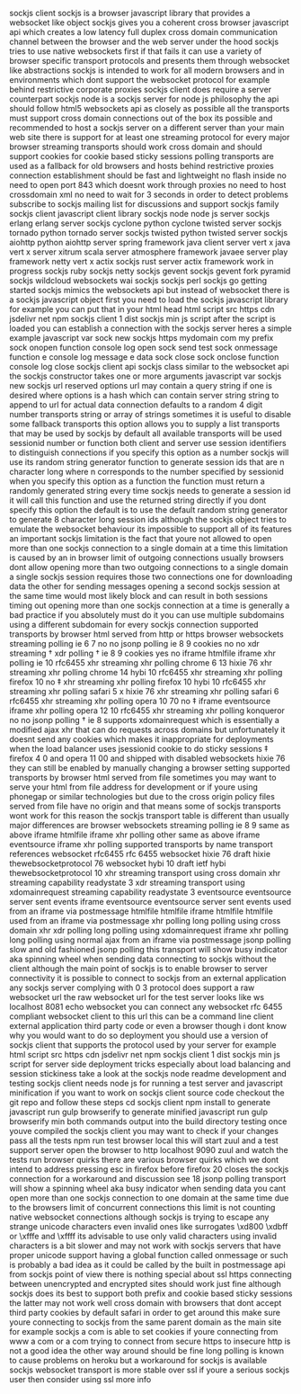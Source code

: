 sockjs client sockjs is a browser javascript library that provides a websocket like object sockjs gives you a coherent cross browser javascript api which creates a low latency full duplex cross domain communication channel between the browser and the web server under the hood sockjs tries to use native websockets first if that fails it can use a variety of browser specific transport protocols and presents them through websocket like abstractions sockjs is intended to work for all modern browsers and in environments which dont support the websocket protocol for example behind restrictive corporate proxies sockjs client does require a server counterpart sockjs node is a sockjs server for node js philosophy the api should follow html5 websockets api as closely as possible all the transports must support cross domain connections out of the box its possible and recommended to host a sockjs server on a different server than your main web site there is support for at least one streaming protocol for every major browser streaming transports should work cross domain and should support cookies for cookie based sticky sessions polling transports are used as a fallback for old browsers and hosts behind restrictive proxies connection establishment should be fast and lightweight no flash inside no need to open port 843 which doesnt work through proxies no need to host crossdomain xml no need to wait for 3 seconds in order to detect problems subscribe to sockjs mailing list for discussions and support sockjs family sockjs client javascript client library sockjs node node js server sockjs erlang erlang server sockjs cyclone python cyclone twisted server sockjs tornado python tornado server sockjs twisted python twisted server sockjs aiohttp python aiohttp server spring framework java client server vert x java vert x server xitrum scala server atmosphere framework javaee server play framework netty vert x actix sockjs rust server actix framework work in progress sockjs ruby sockjs netty sockjs gevent sockjs gevent fork pyramid sockjs wildcloud websockets wai sockjs sockjs perl sockjs go getting started sockjs mimics the websockets api but instead of websocket there is a sockjs javascript object first you need to load the sockjs javascript library for example you can put that in your html head html script src https cdn jsdelivr net npm sockjs client 1 dist sockjs min js script after the script is loaded you can establish a connection with the sockjs server heres a simple example javascript var sock new sockjs https mydomain com my prefix sock onopen function console log open sock send test sock onmessage function e console log message e data sock close sock onclose function console log close sockjs client api sockjs class similar to the websocket api the sockjs constructor takes one or more arguments javascript var sockjs new sockjs url reserved options url may contain a query string if one is desired where options is a hash which can contain server string string to append to url for actual data connection defaults to a random 4 digit number transports string or array of strings sometimes it is useful to disable some fallback transports this option allows you to supply a list transports that may be used by sockjs by default all available transports will be used sessionid number or function both client and server use session identifiers to distinguish connections if you specify this option as a number sockjs will use its random string generator function to generate session ids that are n character long where n corresponds to the number specified by sessionid when you specify this option as a function the function must return a randomly generated string every time sockjs needs to generate a session id it will call this function and use the returned string directly if you dont specify this option the default is to use the default random string generator to generate 8 character long session ids although the sockjs object tries to emulate the websocket behaviour its impossible to support all of its features an important sockjs limitation is the fact that youre not allowed to open more than one sockjs connection to a single domain at a time this limitation is caused by an in browser limit of outgoing connections usually browsers dont allow opening more than two outgoing connections to a single domain a single sockjs session requires those two connections one for downloading data the other for sending messages opening a second sockjs session at the same time would most likely block and can result in both sessions timing out opening more than one sockjs connection at a time is generally a bad practice if you absolutely must do it you can use multiple subdomains using a different subdomain for every sockjs connection supported transports by browser html served from http or https browser websockets streaming polling ie 6 7 no no jsonp polling ie 8 9 cookies no no xdr streaming † xdr polling † ie 8 9 cookies yes no iframe htmlfile iframe xhr polling ie 10 rfc6455 xhr streaming xhr polling chrome 6 13 hixie 76 xhr streaming xhr polling chrome 14 hybi 10 rfc6455 xhr streaming xhr polling firefox 10 no ‡ xhr streaming xhr polling firefox 10 hybi 10 rfc6455 xhr streaming xhr polling safari 5 x hixie 76 xhr streaming xhr polling safari 6 rfc6455 xhr streaming xhr polling opera 10 70 no ‡ iframe eventsource iframe xhr polling opera 12 10 rfc6455 xhr streaming xhr polling konqueror no no jsonp polling † ie 8 supports xdomainrequest which is essentially a modified ajax xhr that can do requests across domains but unfortunately it doesnt send any cookies which makes it inappropriate for deployments when the load balancer uses jsessionid cookie to do sticky sessions ‡ firefox 4 0 and opera 11 00 and shipped with disabled websockets hixie 76 they can still be enabled by manually changing a browser setting supported transports by browser html served from file sometimes you may want to serve your html from file address for development or if youre using phonegap or similar technologies but due to the cross origin policy files served from file have no origin and that means some of sockjs transports wont work for this reason the sockjs transport table is different than usually major differences are browser websockets streaming polling ie 8 9 same as above iframe htmlfile iframe xhr polling other same as above iframe eventsource iframe xhr polling supported transports by name transport references websocket rfc6455 rfc 6455 websocket hixie 76 draft hixie thewebsocketprotocol 76 websocket hybi 10 draft ietf hybi thewebsocketprotocol 10 xhr streaming transport using cross domain xhr streaming capability readystate 3 xdr streaming transport using xdomainrequest streaming capability readystate 3 eventsource eventsource server sent events iframe eventsource eventsource server sent events used from an iframe via postmessage htmlfile htmlfile iframe htmlfile htmlfile used from an iframe via postmessage xhr polling long polling using cross domain xhr xdr polling long polling using xdomainrequest iframe xhr polling long polling using normal ajax from an iframe via postmessage jsonp polling slow and old fashioned jsonp polling this transport will show busy indicator aka spinning wheel when sending data connecting to sockjs without the client although the main point of sockjs is to enable browser to server connectivity it is possible to connect to sockjs from an external application any sockjs server complying with 0 3 protocol does support a raw websocket url the raw websocket url for the test server looks like ws localhost 8081 echo websocket you can connect any websocket rfc 6455 compliant websocket client to this url this can be a command line client external application third party code or even a browser though i dont know why you would want to do so deployment you should use a version of sockjs client that supports the protocol used by your server for example html script src https cdn jsdelivr net npm sockjs client 1 dist sockjs min js script for server side deployment tricks especially about load balancing and session stickiness take a look at the sockjs node readme development and testing sockjs client needs node js for running a test server and javascript minification if you want to work on sockjs client source code checkout the git repo and follow these steps cd sockjs client npm install to generate javascript run gulp browserify to generate minified javascript run gulp browserify min both commands output into the build directory testing once youve compiled the sockjs client you may want to check if your changes pass all the tests npm run test browser local this will start zuul and a test support server open the browser to http localhost 9090 zuul and watch the tests run browser quirks there are various browser quirks which we dont intend to address pressing esc in firefox before firefox 20 closes the sockjs connection for a workaround and discussion see 18 jsonp polling transport will show a spinning wheel aka busy indicator when sending data you cant open more than one sockjs connection to one domain at the same time due to the browsers limit of concurrent connections this limit is not counting native websocket connections although sockjs is trying to escape any strange unicode characters even invalid ones like surrogates \xd800 \xdbff or \xfffe and \xffff its advisable to use only valid characters using invalid characters is a bit slower and may not work with sockjs servers that have proper unicode support having a global function called onmessage or such is probably a bad idea as it could be called by the built in postmessage api from sockjs point of view there is nothing special about ssl https connecting between unencrypted and encrypted sites should work just fine although sockjs does its best to support both prefix and cookie based sticky sessions the latter may not work well cross domain with browsers that dont accept third party cookies by default safari in order to get around this make sure youre connecting to sockjs from the same parent domain as the main site for example sockjs a com is able to set cookies if youre connecting from www a com or a com trying to connect from secure https to insecure http is not a good idea the other way around should be fine long polling is known to cause problems on heroku but a workaround for sockjs is available sockjs websocket transport is more stable over ssl if youre a serious sockjs user then consider using ssl more info